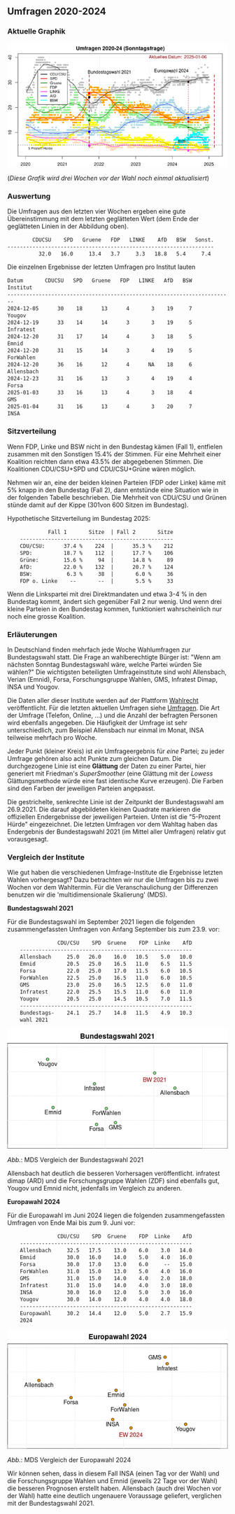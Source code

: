 
## Umfragen 2020-2024


### Aktuelle Graphik

![Abb. Sonntagsfrage](umfragen_aktuell.png)

(*Diese Grafik wird drei Wochen vor der Wahl noch einmal aktualisiert*)

### Auswertung

Die Umfragen aus den letzten vier Wochen ergeben eine gute Übereinstimmung mit dem
letzten geglätteten Wert (dem Ende der geglätteten Linien in der Abbildung oben).

```
        CDUCSU    SPD   Gruene   FDP   LINKE    AfD   BSW   Sonst.
------------------------------------------------------------------
          32.0   16.0     13.4   3.7     3.3   18.8   5.4     7.4
```

Die einzelnen Ergebnisse der letzten Umfragen pro Institut lauten

```
Datum       CDUCSU   SPD   Gruene   FDP   LINKE   AfD   BSW     Institut
------------------------------------------------------------------------
2024-12-05      30    18      13      4       3    19     7       Yougov
2024-12-19      33    14      14      3       3    19     5    Infratest
2024-12-20      31    17      14      4       3    18     5        Emnid
2024-12-20      31    15      14      3       4    19     5    ForWahlen
2024-12-20      36    16      12      4      NA    18     6   Allensbach
2024-12-23      31    16      13      3       4    19     4        Forsa
2025-01-03      33    16      13      4       3    18     4          GMS
2025-01-04      31    16      13      4       3    20     7         INSA
```

### Sitzverteilung

Wenn FDP, Linke und BSW nicht in den Bundestag kämen (Fall 1), entfielen 
zusammen mit den Sonstigen 15.4% der Stimmen. Für eine Mehrheit einer Koalition 
reichten dann etwa 43.5% der abgegebenen Stimmen. Die Koalitionen CDU/CSU+SPD 
und CDU/CSU+Grüne wären möglich.

Nehmen wir an, eine der beiden kleinen Parteien (FDP oder Linke) käme mit 5% 
knapp in den Bundestag (Fall 2), dann entstünde eine Situation wie in der 
folgenden Tabelle beschrieben. Die Mehrheit von CDU/CSU und Grünen stünde damit 
auf der Kippe (301von 600 Sitzen im Bundestag).

Hypothetische Sitzverteilung im Bundestag 2025:

```
             Fall 1       Sitze  | Fall 2       Sitze
    -------------------------------------------------
    CDU/CSU:      37.4 %    224  |      35.3 %    212
    SPD:          18.7 %    112  |      17.7 %    106
    Grüne:        15.6 %     94  |      14.8 %     89
    AfD:          22.0 %    132  |      20.7 %    124
    BSW:           6.3 %     38  |       6.0 %     36
    FDP o. Linke    --       --  |       5.5 %     33
```

Wenn die Linkspartei mit drei Direktmandaten und etwa 3-4 % in den Bundestag 
kommt, ändert sich gegenüber Fall 2 nur wenig. Und wenn drei kleine Parteien in 
den Bundestag kommen, funktioniert wahrscheinlich nur noch eine grosse 
Koalition.

### Erläuterungen

In Deutschland finden mehrfach jede Woche Wahlumfragen zur Bundestagswahl statt. Die Frage an wahlberechtigte Bürger ist: "Wenn am nächsten Sonntag Bundestagswahl wäre, welche Partei würden Sie wählen?" Die wichtigsten beteiligten Umfrageinstitute sind wohl Allensbach, Verian (Emnid), Forsa, Forschungsgruppe Wahlen, GMS, Infratest Dimap, INSA und Yougov.

Die Daten aller dieser Institute werden auf der Plattform [Wahlrecht](https://www.wahlrecht.de/) veröffentlicht. Für die letzten aktuellen Umfragen siehe [Umfragen](https://www.wahlrecht.de/umfragen/). Die Art der Umfrage (Telefon, Online, ...) und die Anzahl der befragten Personen wird ebenfalls angegeben. Die Häufigkeit der Umfrage ist sehr unterschiedlich, zum Beispiel Allensbach nur einmal im Monat, INSA teilweise mehrfach pro Woche.

Jeder Punkt (kleiner Kreis) ist *ein* Umfrageergebnis für *eine* Partei; zu jeder Umfrage gehören also acht Punkte zum gleichen Datum. Die durchgezogene Linie ist eine **Glättung** der Daten zu einer Partei, hier generiert mit Friedman's *SuperSmoother* (eine Glättung mit der *Lowess* Glättungsmethode würde eine fast identische Kurve erzeugen). Die Farben sind den Farben der jeweiligen Parteien angepasst.

Die gestrichelte, senkrechte Linie ist der Zeitpunkt der Bundestagswahl am 26.9.2021. Die darauf abgebildeten kleinen Quadrate markieren die offiziellen Endergebnisse der jeweiligen Parteien. Unten ist die "5-Prozent Hürde" eingezeichnet. Die letzten Umfragen vor dem Wahltag haben das Endergebnis der Bundestagswahl 2021 (im Mittel aller Umfragen) relativ gut vorausgesagt.

### Vergleich der Institute

Wie gut haben die verschiedenen Umfrage-Institute die Ergebnisse letzten Wahlen vorhergesagt? Dazu betrachten wir nur die Umfragen bis zu zwei Wochen vor dem Wahltermin. Für die Veranschaulichung der Differenzen benutzen wir die 'multidimensionale Skalierung' (MDS).

**Bundestagswahl 2021**

Für die Bundestagswahl im September 2021 liegen die folgenden zusammengefassten Umfragen von Anfang September bis zum 23.9. vor:

```
                CDU/CSU    SPD  Gruene    FDP  Linke    AfD
    -------------------------------------------------------
    Allensbach     25.0   26.0    16.0   10.5    5.0   10.0
    Emnid          20.5   25.0    16.5   11.0    6.5   11.5
    Forsa          22.0   25.0    17.0   11.5    6.0   10.5
    ForWahlen      22.5   25.0    16.5   11.0    6.0   10.5
    GMS            23.0   25.0    16.5   12.5    6.0   11.0
    Infratest      22.0   25.5    15.5   11.0    6.0   11.0
    Yougov         20.5   25.0    14.5   10.5    7.0   11.5
    -------------------------------------------------------
    Bundestags-    24.1   25.7    14.8   11.5    4.9   10.3
    wahl 2021
```

![Vergleich der Umfragen zur Bundestagswahl 2021](BW2021_mds.png)

*Abb.*: MDS Vergleich der Bundestagswahl 2021

Allensbach hat deutlich die besseren Vorhersagen veröffentlicht. infratest dimap (ARD)  und die Forschungsgruppe Wahlen (ZDF) sind ebenfalls gut, Yougov und Emnid nicht, jedenfalls im Vergleich zu anderen.

**Europawahl 2024**

Für die Europawahl im Juni 2024 liegen die folgenden zusammengefassten Umfragen von Ende Mai bis zum 9. Juni vor:

```
                CDU/CSU    SPD  Gruene    FDP  Linke    AfD
    -------------------------------------------------------
    Allensbach     32.5   17.5    13.0    6.0    3.0   14.0
    Emnid          30.0   16.0    14.0    5.0    4.0   16.0
    Forsa          30.0   17.0    13.0    6.0     --   15.0
    ForWahlen      31.0   15.0    13.0    5.0    4.0   16.0
    GMS            31.0   15.0    14.0    4.0    2.0   18.0
    Infratest      31.0   15.0    14.0    4.0    3.0   18.0
    INSA           30.0   16.0    12.0    5.0    3.0   16.0
    Yougov         30.0   14.0    12.0    4.0    4.0   18.0
    -------------------------------------------------------
    Europawahl     30.2   14.4    12.0    5.0    2.7   15.9
    2024
```

![Vergleich der Umfragen zur Europawahl 2024](EW2024_mds.png)

*Abb.*: MDS Vergleich der Europawahl 2024

Wir können sehen, dass in diesem Fall INSA (einen Tag vor der Wahl) und die Forschungsgruppe Wahlen und Emnid (jeweils 22 Tage vor der Wahl) die besseren Prognosen erstellt haben. Allensbach (auch drei Wochen vor der Wahl) hatte eine deutlich ungenauere Voraussage geliefert, verglichen mit der Bundestagswahl 2021.


